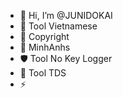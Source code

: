 - 👋 Hi, I’m @JUNIDOKAI
- 🔰 Tool Vietnamese
- 👻 Copyright
- 🐰 MinhAnhs
- 🛡 Tool No Key Logger
- 🪪 Tool TDS
- ⚡ 

